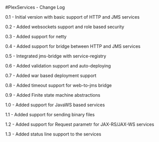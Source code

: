 #PlexServices - Change Log

0.1 - Initial version with basic support of HTTP and JMS services 

0.2 - Added websockets support and role based security

0.3 - Added support for netty 

0.4 - Added support for bridge between HTTP and JMS services 

0.5 - Integrated jms-bridge with service-registry 

0.6 - Added validation support and auto-deploying

0.7 - Added war based deployment support

0.8 - Added timeout support for web-to-jms bridge

0.9 - Added Finite state machine abstractions

1.0 - Added support for JavaWS based services 

1.1 - Added support for sending binary files

1.2 - Added support for Request parametr for JAX-RS/JAX-WS services

1.3 - Added status line support to the services

